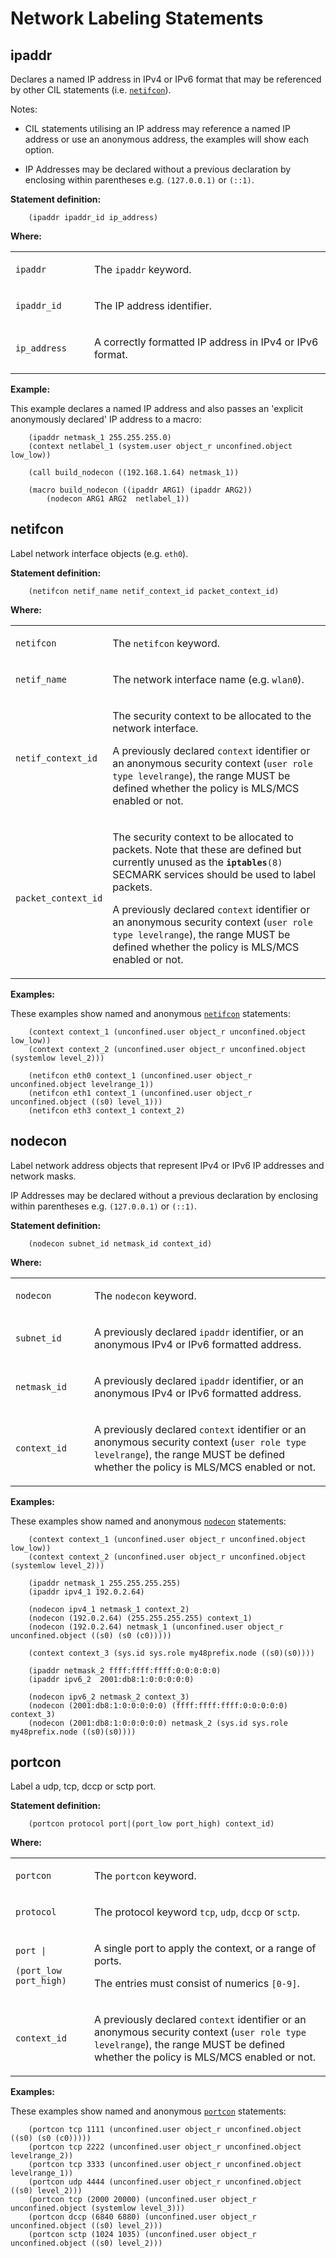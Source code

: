 Network Labeling Statements
===========================

ipaddr
------

Declares a named IP address in IPv4 or IPv6 format that may be referenced by other CIL statements (i.e. [`netifcon`](cil_network_labeling_statements.md#netifcon)).

Notes:

-   CIL statements utilising an IP address may reference a named IP address or use an anonymous address, the examples will show each option.

-   IP Addresses may be declared without a previous declaration by enclosing within parentheses e.g. `(127.0.0.1)` or `(::1)`.

**Statement definition:**

```secil
    (ipaddr ipaddr_id ip_address)
```

**Where:**

<table>
<colgroup>
<col width="25%" />
<col width="75%" />
</colgroup>
<tbody>
<tr class="odd">
<td align="left"><p><code>ipaddr</code></p></td>
<td align="left"><p>The <code>ipaddr</code> keyword.</p></td>
</tr>
<tr class="even">
<td align="left"><p><code>ipaddr_id</code></p></td>
<td align="left"><p>The IP address identifier.</p></td>
</tr>
<tr class="odd">
<td align="left"><p><code>ip_address</code></p></td>
<td align="left"><p>A correctly formatted IP address in IPv4 or IPv6 format.</p></td>
</tr>
</tbody>
</table>

**Example:**

This example declares a named IP address and also passes an 'explicit anonymously declared' IP address to a macro:

```secil
    (ipaddr netmask_1 255.255.255.0)
    (context netlabel_1 (system.user object_r unconfined.object low_low))

    (call build_nodecon ((192.168.1.64) netmask_1))

    (macro build_nodecon ((ipaddr ARG1) (ipaddr ARG2))
        (nodecon ARG1 ARG2  netlabel_1))
```

netifcon
--------

Label network interface objects (e.g. `eth0`).

**Statement definition:**

```secil
    (netifcon netif_name netif_context_id packet_context_id)
```

**Where:**

<table>
<colgroup>
<col width="25%" />
<col width="75%" />
</colgroup>
<tbody>
<tr class="odd">
<td align="left"><p><code>netifcon</code></p></td>
<td align="left"><p>The <code>netifcon</code> keyword.</p></td>
</tr>
<tr class="even">
<td align="left"><p><code>netif_name</code></p></td>
<td align="left"><p>The network interface name (e.g. <code>wlan0</code>).</p></td>
</tr>
<tr class="odd">
<td align="left"><p><code>netif_context_id</code></p></td>
<td align="left"><p>The security context to be allocated to the network interface.</p>
<p>A previously declared <code>context</code> identifier or an anonymous security context (<code>user role type levelrange</code>), the range MUST be defined whether the policy is MLS/MCS enabled or not.</p></td>
</tr>
<tr class="even">
<td align="left"><p><code>packet_context_id</code></p></td>
<td align="left"><p>The security context to be allocated to packets. Note that these are defined but currently unused as the <strong><code>iptables</code></strong><code>(8)</code> SECMARK services should be used to label packets.</p>
<p>A previously declared <code>context</code> identifier or an anonymous security context (<code>user role type levelrange</code>), the range MUST be defined whether the policy is MLS/MCS enabled or not.</p></td>
</tr>
</tbody>
</table>

**Examples:**

These examples show named and anonymous [`netifcon`](cil_network_labeling_statements.md#netifcon) statements:

```secil
    (context context_1 (unconfined.user object_r unconfined.object low_low))
    (context context_2 (unconfined.user object_r unconfined.object (systemlow level_2)))

    (netifcon eth0 context_1 (unconfined.user object_r unconfined.object levelrange_1))
    (netifcon eth1 context_1 (unconfined.user object_r unconfined.object ((s0) level_1)))
    (netifcon eth3 context_1 context_2)
```

nodecon
-------

Label network address objects that represent IPv4 or IPv6 IP addresses and network masks.

IP Addresses may be declared without a previous declaration by enclosing within parentheses e.g. `(127.0.0.1)` or `(::1)`.

**Statement definition:**

```secil
    (nodecon subnet_id netmask_id context_id)
```

**Where:**

<table>
<colgroup>
<col width="25%" />
<col width="75%" />
</colgroup>
<tbody>
<tr class="odd">
<td align="left"><p><code>nodecon</code></p></td>
<td align="left"><p>The <code>nodecon</code> keyword.</p></td>
</tr>
<tr class="even">
<td align="left"><p><code>subnet_id</code></p></td>
<td align="left"><p>A previously declared <code>ipaddr</code> identifier, or an anonymous IPv4 or IPv6 formatted address.</p></td>
</tr>
<tr class="odd">
<td align="left"><p><code>netmask_id</code></p></td>
<td align="left"><p>A previously declared <code>ipaddr</code> identifier, or an anonymous IPv4 or IPv6 formatted address.</p></td>
</tr>
<tr class="even">
<td align="left"><p><code>context_id</code></p></td>
<td align="left"><p>A previously declared <code>context</code> identifier or an anonymous security context (<code>user role type levelrange</code>), the range MUST be defined whether the policy is MLS/MCS enabled or not.</p></td>
</tr>
</tbody>
</table>

**Examples:**

These examples show named and anonymous [`nodecon`](cil_network_labeling_statements.md#nodecon) statements:

```secil
    (context context_1 (unconfined.user object_r unconfined.object low_low))
    (context context_2 (unconfined.user object_r unconfined.object (systemlow level_2)))

    (ipaddr netmask_1 255.255.255.255)
    (ipaddr ipv4_1 192.0.2.64)

    (nodecon ipv4_1 netmask_1 context_2)
    (nodecon (192.0.2.64) (255.255.255.255) context_1)
    (nodecon (192.0.2.64) netmask_1 (unconfined.user object_r unconfined.object ((s0) (s0 (c0)))))

    (context context_3 (sys.id sys.role my48prefix.node ((s0)(s0))))

    (ipaddr netmask_2 ffff:ffff:ffff:0:0:0:0:0)
    (ipaddr ipv6_2  2001:db8:1:0:0:0:0:0)

    (nodecon ipv6_2 netmask_2 context_3)
    (nodecon (2001:db8:1:0:0:0:0:0) (ffff:ffff:ffff:0:0:0:0:0) context_3)
    (nodecon (2001:db8:1:0:0:0:0:0) netmask_2 (sys.id sys.role my48prefix.node ((s0)(s0))))
```

portcon
-------

Label a udp, tcp, dccp or sctp port.

**Statement definition:**

```secil
    (portcon protocol port|(port_low port_high) context_id)
```

**Where:**

<table>
<colgroup>
<col width="25%" />
<col width="75%" />
</colgroup>
<tbody>
<tr class="odd">
<td align="left"><p><code>portcon</code></p></td>
<td align="left"><p>The <code>portcon</code> keyword.</p></td>
</tr>
<tr class="even">
<td align="left"><p><code>protocol</code></p></td>
<td align="left"><p>The protocol keyword <code>tcp</code>, <code>udp</code>, <code>dccp</code> or <code>sctp</code>.</p></td>
</tr>
<tr class="odd">
<td align="left"><p><code>port |</code></p>
<p><code>(port_low port_high)</code></p></td>
<td align="left"><p>A single port to apply the context, or a range of ports.</p>
<p>The entries must consist of numerics <code>[0-9]</code>.</p></td>
</tr>
<tr class="even">
<td align="left"><p><code>context_id</code></p></td>
<td align="left"><p>A previously declared <code>context</code> identifier or an anonymous security context (<code>user role type levelrange</code>), the range MUST be defined whether the policy is MLS/MCS enabled or not.</p></td>
</tr>
</tbody>
</table>

**Examples:**

These examples show named and anonymous [`portcon`](cil_network_labeling_statements.md#portcon) statements:

```secil
    (portcon tcp 1111 (unconfined.user object_r unconfined.object ((s0) (s0 (c0)))))
    (portcon tcp 2222 (unconfined.user object_r unconfined.object levelrange_2))
    (portcon tcp 3333 (unconfined.user object_r unconfined.object levelrange_1))
    (portcon udp 4444 (unconfined.user object_r unconfined.object ((s0) level_2)))
    (portcon tcp (2000 20000) (unconfined.user object_r unconfined.object (systemlow level_3)))
    (portcon dccp (6840 6880) (unconfined.user object_r unconfined.object ((s0) level_2)))
    (portcon sctp (1024 1035) (unconfined.user object_r unconfined.object ((s0) level_2)))
```
